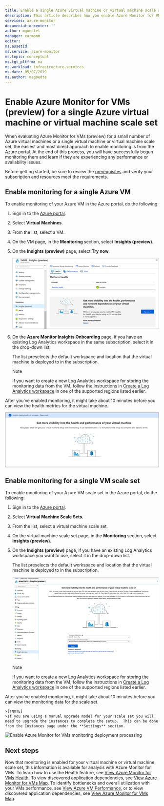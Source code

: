 ```yaml
---
title: Enable a single Azure virtual machine or virtual machine scale set   | Microsoft Docs
description: This article describes how you enable Azure Monitor for VMs for a single Azure virtual machine or virtual machine scale set.
services: azure-monitor
documentationcenter: ''
author: mgoedtel
manager: carmonm
editor: 
ms.assetid: 
ms.service: azure-monitor
ms.topic: conceptual
ms.tgt_pltfrm: na
ms.workload: infrastructure-services
ms.date: 05/07/2019
ms.author: magoedte
---
```


# Enable Azure Monitor for VMs (preview) for a single Azure virtual machine or virtual machine scale set

When evaluating Azure Monitor for VMs (preview) for a small number of Azure virtual machines or a single virtual machine or virtual machine scale set, the easiest and most direct approach to enable monitoring is from the Azure portal. At the end of this process, you will have successfully begun monitoring them and learn if they are experiencing any performance or availability issues. 

Before getting started, be sure to review the [prerequisites](vminsights-enable-overview.md) and verify your subscription and resources meet the requirements.  

## Enable monitoring for a single Azure VM
To enable monitoring of your Azure VM in the Azure portal, do the following:

1. Sign in to the [Azure portal](https://portal.azure.com).

1. Select **Virtual Machines**.

1. From the list, select a VM.

1. On the VM page, in the **Monitoring** section, select **Insights (preview)**.

1. On the **Insights (preview)** page, select **Try now**.

    ![Enable Azure Monitor for VMs for a VM](./media/vminsights-enable-single-vm/enable-vminsights-vm-portal-01.png)

1. On the **Azure Monitor Insights Onboarding** page, if you have an existing Log Analytics workspace in the same subscription, select it in the drop-down list.  

    The list preselects the default workspace and location that the virtual machine is deployed to in the subscription. 

    >[!NOTE]
    >If you want to create a new Log Analytics workspace for storing the monitoring data from the VM, follow the instructions in [Create a Log Analytics workspace](../../azure-monitor/learn/quick-create-workspace.md) in one of the supported regions listed earlier.

After you've enabled monitoring, it might take about 10 minutes before you can view the health metrics for the virtual machine.

![Enable Azure Monitor for VMs monitoring deployment processing](./media/vminsights-enable-single-vm/onboard-vminsights-vm-portal-status.png)

## Enable monitoring for a single VM scale set

To enable monitoring of your Azure VM scale set in the Azure portal, do the following:

1. Sign in to the [Azure portal](https://portal.azure.com).

2. Select **Virtual Machine Scale Sets**.

3. From the list, select a virtual machine scale set.

4. On the virtual machine scale set page, in the **Monitoring** section, select **Insights (preview)**.

5. On the **Insights (preview)** page, if you have an existing Log Analytics workspace you want to use, select it in the drop-down list.

    The list preselects the default workspace and location that the virtual machine is deployed to in the subscription. 

    ![Enable Azure Monitor for VMs for a VM scale set](./media/vminsights-enable-single-vm/enable-vmssinsights-vmss-portal-01.png)

    >[!NOTE]
    >If you want to create a new Log Analytics workspace for storing the monitoring data from the VM, follow the instructions in [Create a Log Analytics workspace](../learn/quick-create-workspace.md) in one of the supported regions listed earlier.

After you've enabled monitoring, it might take about 10 minutes before you can view the monitoring data for the scale set.

    >[!NOTE]
    >If you are using a manual upgrade model for your scale set you will need to upgrade the instances to complete the setup.  This can be done from the Instances page under the **Settings** section.

![Enable Azure Monitor for VMs monitoring deployment processing](./media/vminsights-enable-single-vm/onboard-vmssinsights-vmss-portal-status.png)

## Next steps

Now that monitoring is enabled for your virtual machine or virtual machine scale set, this information is available for analysis with Azure Monitor for VMs. To learn how to use the Health feature, see [View Azure Monitor for VMs Health](vminsights-health.md). To view discovered application dependencies, see [View Azure Monitor for VMs Map](vminsights-maps.md). To identify bottlenecks and overall utilization with your VMs performance, see [View Azure VM Performance](vminsights-performance.md), or to view discovered application dependencies, see [View Azure Monitor for VMs Map](vminsights-maps.md).
